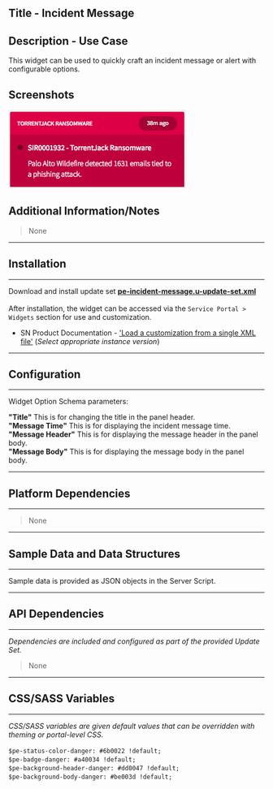 ## Title - Incident Message

## Description - Use Case

This widget can be used to quickly craft an incident message or alert with configurable options.

## Screenshots
![](../images/pe-incident-message.png)

## Additional Information/Notes 
> None
---
## Installation
---
Download and install update set **[pe-incident-message.u-update-set.xml](pe-incident-message.u-update-set.xml)** <br/><br/>
After installation, the widget can be accessed via the `Service Portal > Widgets` section for use and customization.<br/>
* SN Product Documentation - ['Load a customization from a single XML file'](https://docs.servicenow.com/search?q=Load+a+customization+from+a+single+XML+file)   (<i>Select appropriate instance version</i>)
---
## Configuration
---
Widget Option Schema parameters:

**"Title"** This is for changing the title in the panel header.<br/>
**"Message Time"** This is for displaying the incident message time.<br/>
**"Message Header"** This is for displaying the message header in the panel body.<br/>
**"Message Body"** This is for displaying the message body in the panel body.<br/>

---
## Platform Dependencies
---
> None
---
## Sample Data and Data Structures
---
Sample data is provided as JSON objects in the Server Script.

---
## API Dependencies
---
<i>Dependencies are included and configured as part of the provided Update Set.</i>
> None
---
## CSS/SASS Variables
---
_CSS/SASS variables are given default values that can be overridden with theming or portal-level CSS._

`$pe-status-color-danger: #6b0022 !default;`<br/>
`$pe-badge-danger: #a40034 !default;`<br/>
`$pe-background-header-danger: #dd0047 !default;`<br/>
`$pe-background-body-danger: #be003d !default;`<br/>